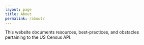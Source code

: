 ```yaml
---
layout: page
title: About
permalink: /about/
---
```


This website documents resources, best-practices, and obstacles pertaining to the US Census API.